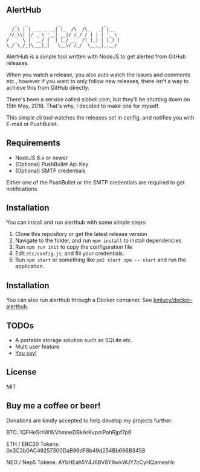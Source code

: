 AlertHub
--------

```
   _   _           _                _
  /_\ | | ___ _ __| |_  /\  /\_   _| |__
 //_\\| |/ _ \ '__| __|/ /_/ / | | | '_ \
/  _  \ |  __/ |  | |_/ __  /| |_| | |_) |
\_/ \_/_|\___|_|   \__\/ /_/  \__,_|_.__/
```

AlertHub is a simple tool written with NodeJS to get alerted from GitHub releases.

When you watch a release, you also auto watch the issues and comments etc., however if you want to only follow new releases, there isn't a way to achieve this from GitHub directly.

There's been a service called sibbell.com, but they'll be shutting down on 15th May, 2018. That's why, I decided to make one for myself.

This simple cli tool watches the releases set in config, and notifies you with E-mail or PushBullet.

Requirements
--------
* NodeJS 8.x or newer
* (Optional) PushBullet Api Key
* (Optional) SMTP credentials

Either one of the PushBullet or the SMTP credentials are required to get notifications.

Installation
--------
You can install and run alerthub with some simple steps:

1. Clone this repository or get the latest release version
2. Navigate to the folder, and run `npm install` to install dependencies
3. Run `npm run init` to copy the configuration file
4. Edit `etc/config.js`, and fill your credentials.
5. Run `npm start` or something like `pm2 start npm -- start` and run the application.

Installation
--------
You can also run alerthub through a Docker container. See [kmlucy/docker-alerthub](https://github.com/kmlucy/docker-alerthub).

TODOs
--------
* A portable storage solution such as SQLite etc.
* Multi user feature
* [You say!](https://github.com/Ardakilic/alerthub/issues/new)

License
--------
MIT

Buy me a coffee or beer!
--------
Donations are kindly accepted to help develop my projects further.

BTC: 1QFHeSrhWWVhmneDBkArKvpmPohRjpf7p6

ETH / ERC20 Tokens: 0x3C2b0AC49257300DaB96dF8b49d254Bb696B3458

NEO / Nep5 Tokens: AYbHEah5Y4J6BV8Y9wkWJY7cCyHQameaHc
